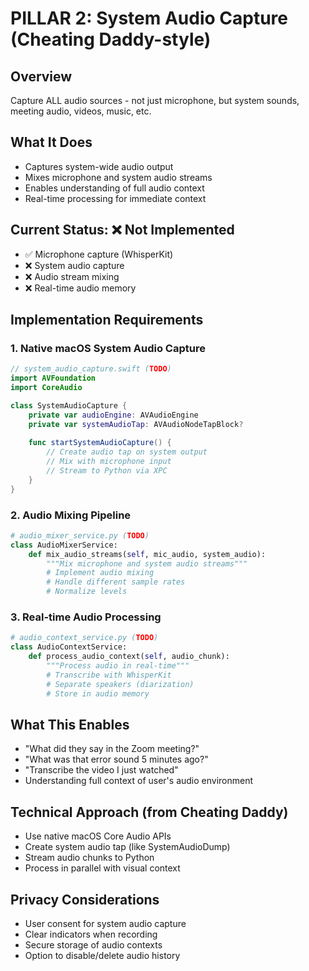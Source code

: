 # PILLAR 2: System Audio Capture (Cheating Daddy-style)

## Overview
Capture ALL audio sources - not just microphone, but system sounds, meeting audio, videos, music, etc.

## What It Does
- Captures system-wide audio output
- Mixes microphone and system audio streams
- Enables understanding of full audio context
- Real-time processing for immediate context

## Current Status: ❌ Not Implemented
- ✅ Microphone capture (WhisperKit)
- ❌ System audio capture
- ❌ Audio stream mixing
- ❌ Real-time audio memory

## Implementation Requirements

### 1. Native macOS System Audio Capture
```swift
// system_audio_capture.swift (TODO)
import AVFoundation
import CoreAudio

class SystemAudioCapture {
    private var audioEngine: AVAudioEngine
    private var systemAudioTap: AVAudioNodeTapBlock?
    
    func startSystemAudioCapture() {
        // Create audio tap on system output
        // Mix with microphone input
        // Stream to Python via XPC
    }
}
```

### 2. Audio Mixing Pipeline
```python
# audio_mixer_service.py (TODO)
class AudioMixerService:
    def mix_audio_streams(self, mic_audio, system_audio):
        """Mix microphone and system audio streams"""
        # Implement audio mixing
        # Handle different sample rates
        # Normalize levels
```

### 3. Real-time Audio Processing
```python
# audio_context_service.py (TODO)
class AudioContextService:
    def process_audio_context(self, audio_chunk):
        """Process audio in real-time"""
        # Transcribe with WhisperKit
        # Separate speakers (diarization)
        # Store in audio memory
```

## What This Enables
- "What did they say in the Zoom meeting?"
- "What was that error sound 5 minutes ago?"
- "Transcribe the video I just watched"
- Understanding full context of user's audio environment

## Technical Approach (from Cheating Daddy)
- Use native macOS Core Audio APIs
- Create system audio tap (like SystemAudioDump)
- Stream audio chunks to Python
- Process in parallel with visual context

## Privacy Considerations
- User consent for system audio capture
- Clear indicators when recording
- Secure storage of audio contexts
- Option to disable/delete audio history